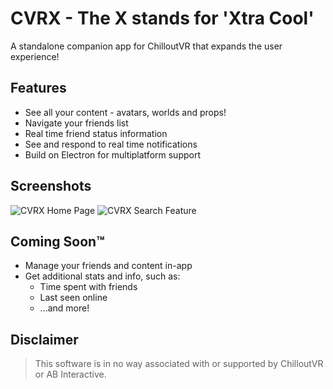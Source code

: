 # CVRX - The X stands for 'Xtra Cool'
A standalone companion app for ChilloutVR that expands the user experience!

## Features
* See all your content - avatars, worlds and props!
* Navigate your friends list
* Real time friend status information
* See and respond to real time notifications
* Build on Electron for multiplatform support

## Screenshots
![CVRX Home Page](https://i.imgur.com/1Wba6S3.png)
![CVRX Search Feature](https://i.imgur.com/KHOeXuf.gif)

## Coming Soon™
* Manage your friends and content in-app
* Get additional stats and info, such as:
  * Time spent with friends
  * Last seen online
  * ...and more!

## Disclaimer
> This software is in no way associated with or supported by ChilloutVR or AB Interactive.
